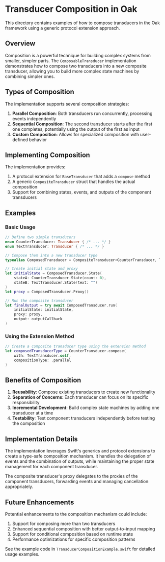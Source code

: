 # Transducer Composition in Oak

This directory contains examples of how to compose transducers in the Oak framework using a generic protocol extension approach.

## Overview

Composition is a powerful technique for building complex systems from smaller, simpler parts. The `ComposableTransducer` implementation demonstrates how to compose two transducers into a new composite transducer, allowing you to build more complex state machines by combining simpler ones.

## Types of Composition

The implementation supports several composition strategies:

1. **Parallel Composition**: Both transducers run concurrently, processing events independently
2. **Sequential Composition**: The second transducer starts after the first one completes, potentially using the output of the first as input
3. **Custom Composition**: Allows for specialized composition with user-defined behavior

## Implementing Composition

The implementation provides:

1. A protocol extension for `BaseTransducer` that adds a `compose` method
2. A generic `CompositeTransducer` struct that handles the actual composition
3. Support for combining states, events, and outputs of the component transducers

## Examples

### Basic Usage

```swift
// Define two simple transducers
enum CounterTransducer: Transducer { /* ... */ }
enum TextTransducer: Transducer { /* ... */ }

// Compose them into a new transducer type
typealias ComposedTransducer = CompositeTransducer<CounterTransducer, TextTransducer>

// Create initial state and proxy
let initialState = ComposedTransducer.State(
    stateA: CounterTransducer.State(count: 0),
    stateB: TextTransducer.State(text: "")
)
let proxy = ComposedTransducer.Proxy()

// Run the composite transducer
let finalOutput = try await ComposedTransducer.run(
    initialState: initialState,
    proxy: proxy,
    output: outputCallback
)
```

### Using the Extension Method

```swift
// Create a composite transducer type using the extension method
let composedTransducerType = CounterTransducer.compose(
    with: TextTransducer.self,
    compositionType: .parallel
)
```

## Benefits of Composition

1. **Reusability**: Compose existing transducers to create new functionality
2. **Separation of Concerns**: Each transducer can focus on its specific responsibility
3. **Incremental Development**: Build complex state machines by adding one transducer at a time
4. **Testability**: Test component transducers independently before testing the composition

## Implementation Details

The implementation leverages Swift's generics and protocol extensions to create a type-safe composition mechanism. It handles the delegation of events and the combination of outputs, while maintaining the proper state management for each component transducer.

The composite transducer's proxy delegates to the proxies of the component transducers, forwarding events and managing cancellation appropriately.

## Future Enhancements

Potential enhancements to the composition mechanism could include:

1. Support for composing more than two transducers
2. Enhanced sequential composition with better output-to-input mapping
3. Support for conditional composition based on runtime state
4. Performance optimizations for specific composition patterns

See the example code in `TransducerCompositionExample.swift` for detailed usage examples.
